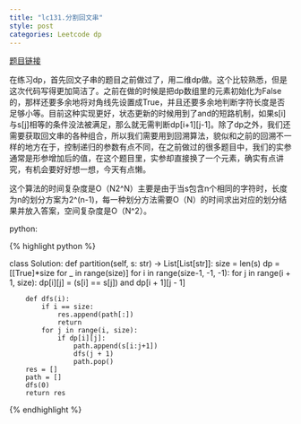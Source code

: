 ```yaml
---
title: "lc131.分割回文串"
style: post
categories: Leetcode dp
---
```


[题目链接](https://leetcode-cn.com/problems/palindrome-partitioning/)

在练习dp，首先回文子串的题目之前做过了，用二维dp做。这个比较熟悉，但是这次代码写得更加简洁了。之前在做的时候是把dp数组里的元素初始化为False的，那样还要多余地将对角线先设置成True，并且还要多余地判断字符长度是否足够小等。目前这种实现更好，状态更新的时候用到了and的短路机制，如果s[i]与s[j]相等的条件没法被满足，那么就无需判断dp[i+1][j-1]。除了dp之外，我们还需要获取回文串的各种组合，所以我们需要用到回溯算法，貌似和之前的回溯不一样的地方在于，控制递归的参数有点不同，在之前做过的很多题目中，我们的实参通常是形参增加后的值，在这个题目里，实参却直接换了一个元素，确实有点讲究，有机会要好好想一想，今天有点懒。

这个算法的时间复杂度是O（N2^N）主要是由于当s包含n个相同的字符时，长度为n的划分方案为2^(n-1)，每一种划分方法需要O（N）的时间求出对应的划分结果并放入答案，空间复杂度是O（N^2）。

python:

{% highlight python %}

class Solution:
    def partition(self, s: str) -> List[List[str]]:
        size = len(s)
        dp = [[True]*size for _ in range(size)]
        for i in range(size-1, -1, -1):
            for j in range(i + 1, size):
                dp[i][j] = (s[i] == s[j]) and dp[i + 1][j - 1]
        

        def dfs(i):
            if i == size:
                res.append(path[:])
                return
            for j in range(i, size):
                if dp[i][j]:
                    path.append(s[i:j+1])
                    dfs(j + 1)
                    path.pop()
        res = []
        path = []
        dfs(0)
        return res

{% endhighlight %}
